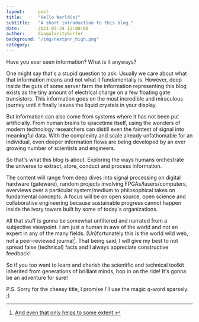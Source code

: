 ```yaml
---
layout:     post
title:      "Hello World(s)"
subtitle:   "A short introduction to this blog."
date:       2021-03-24 12:00:00
author:     SingularitySurfer
background: "/img/nextpnr_high.png"
category:
---
```


Have you ever seen information? What is it anyways?

<!-- What is it anyways? What can we do with it? -->
<!-- Questions asked by the utterly deranged!! -->

One might say that's a stupid question to ask. Usually we care about what that information means and not what it fundamentally is.
However, deep inside the guts of some server farm the information representing this blog exists as the tiny amount of electrical charge on a few floating gate transistors. This information goes on the most incredible and miraculous journey until it finally leaves the liquid crystals in your display.

But information can also come from systems where it has not been put artificially. From human brains to spacetime itself, using the wonders of modern technology researchers can distill even the faintest of signal into meaningful data. With the complexity and scale already unfathomable for an individual, even deeper information flows are being developed by an ever growing number of scientists and engineers.

<!-- But information can also come from systems where it has not been put artificially. The art of measuring an unknown physical quantity is at an equally staggering level. From gravitational waves to subatomic particles, information deeply hidden in the fabric of reality is now being accessed and added to the ever growing bla. TODO -->


<!-- However, if you start to dig a bit into how our current and future machines make this information flow, you will come across some of the weirdest and most wonderful stuff you can find in this world. -->
<!-- Ofc there are other interesting things like life that also processes information in crazy ways! -->

So that's what this blog is about. Exploring the ways humans orchestrate the universe to extract, store, conduct and process information.

<!-- and extracting information of unknown systems. -->

The content will range from deep dives into signal processing on digital hardware (gateware), random projects involving FPGAs/lasers/computers, overviews over a particular system/medium to philosophical takes on fundamental concepts. A focus will be on open source, open science and collaborative engineering because sustainable progress cannot happen inside the ivory towers built by some of today's organizations.

 <!-- Since modern society rests upon the
It is up to us to design the next generation of information systems in a way that leaves vital -->

All that stuff is gonna be somewhat unfiltered and narrated from a subjective viewpoint. I am just a human in awe of the world and not an expert in any of the many fields. (Un)fortunately this is the world wild web, not a peer-reviewed journal[^1]. That being said, I will give my best to not spread false (technical) facts and I always appreciate constructive feedback!

So if you too want to learn and cherish the scientific and technical toolkit inherited from generations of brilliant minds, hop in on the ride! It's gonna be an adventure for sure!

P.S. Sorry for the cheesy title, I promise I'll use the magic q-word sparsely. ;)

[^1]: [And even that only helps to some extent.](https://www.ncbi.nlm.nih.gov/pmc/articles/PMC1182327/)

<!--
Well, here is some: A cheesy blog post titled "Hello World(s)".

Wow, what a creative way to start a blog! Not really, but it's just too good of a line to not not use it.
Because


- CATCHEN!!!
- was kommt?
- welche art?
- open source stuff
- hype
- not for physicists and software engineers
- sometimes hardcore ecplicit engineering (signal processing) content
- sometimes rants about awesome topics

- DISCLAIMER I am human and wrong most of the time (just like much of the published research)
- this is the internet. no peer review process!
- i try to be responsible and not too misleading -->
